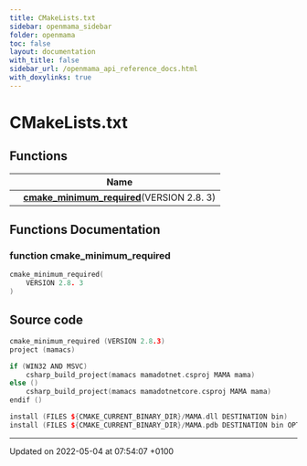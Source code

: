 ```yaml
---
title: CMakeLists.txt
sidebar: openmama_sidebar
folder: openmama
toc: false
layout: documentation
with_title: false
sidebar_url: /openmama_api_reference_docs.html
with_doxylinks: true
---
```


# CMakeLists.txt



## Functions

|                | Name           |
| -------------- | -------------- |
| | **[cmake_minimum_required](CMakeLists_8txt.html#function-cmake-minimum-required)**(VERSION 2.8. 3) |


## Functions Documentation

### function cmake_minimum_required

```cpp
cmake_minimum_required(
    VERSION 2.8. 3
)
```




## Source code

```cpp
cmake_minimum_required (VERSION 2.8.3)
project (mamacs)

if (WIN32 AND MSVC)
    csharp_build_project(mamacs mamadotnet.csproj MAMA mama)
else ()
    csharp_build_project(mamacs mamadotnetcore.csproj MAMA mama)
endif ()

install (FILES ${CMAKE_CURRENT_BINARY_DIR}/MAMA.dll DESTINATION bin)
install (FILES ${CMAKE_CURRENT_BINARY_DIR}/MAMA.pdb DESTINATION bin OPTIONAL)
```


-------------------------------

Updated on 2022-05-04 at 07:54:07 +0100
